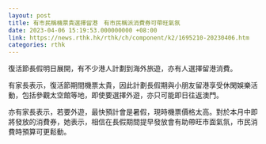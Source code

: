 ```yaml
---
layout: post
title: 有市民稱機票貴選擇留港　有市民稱派消費券可帶旺氣氛
date: 2023-04-06 15:19:53.000000000 +08:00
link: https://news.rthk.hk/rthk/ch/component/k2/1695210-20230406.htm
categories: rthk
---
```


復活節長假明日展開，有不少港人計劃到海外旅遊，亦有人選擇留港消費。

有家長表示，復活節期間機票太貴，因此計劃長假期與小朋友留港享受休閑娛樂活動，包括參觀太空館等地，即使要選擇外遊，亦只可能即日往返澳門。

亦有家長表示，若要外遊，最快預計會是暑假，現時機票價格太高。對於本月中即將發放的消費券，她表示，相信在長假期間提早發放會有助帶旺市面氣氛，市民消費時預算可更鬆動。
